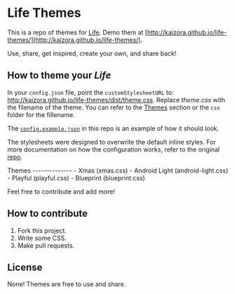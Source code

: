 Life Themes
====

This is a repo of themes for [Life](https://github.com/cheeaun/life). Demo them at [http://kaizora.github.io/life-themes/](http://kaizora.github.io/life-themes/).

Use, share, get inspired, create your own, and share back!

How to theme your *Life*
------------------------
In your `config.json` file, point the `customStylesheetURL` to:
http://kaizora.github.io/life-themes/dist/theme.css. Replace *theme.css* with the filename of the theme. You can refer to the [Themes](#themes) section or the `css` folder for the fillename.

The [`config.example.json`](https://github.com/kaizora/life-themes/blob/master/config.example.json) in this repo is an example of how it should look.

The stylesheets were designed to overwrite the default inline styles. For more documentation on how the configuration works, refer to the original [repo](https://github.com/cheeaun/life).

<a name="themes"/>
Themes
--------------
- Xmas (xmas.css)
- Android Light (android-light.css)
- Playful (playful.css)
- Blueprint (blueprint.css)

Feel free to contribute and add more!

How to contribute
-----------------

1. Fork this project.
2. Write some CSS.
3. Make pull requests.

License
-------

None! Themes are free to use and share.
